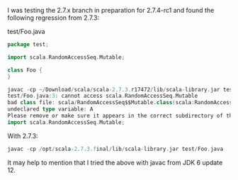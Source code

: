 I was testing the 2.7.x branch in preparation for 2.7.4-rc1 and found the following regression from 2.7.3:

test/Foo.java
```scala
package test;

import scala.RandomAccessSeq.Mutable;

class Foo {
}
```

```scala
javac -cp ~/Download/scala/scala-2.7.3.r17472/lib/scala-library.jar test/Foo.java
test/Foo.java:3: cannot access scala.RandomAccessSeq.Mutable
bad class file: scala/RandomAccessSeq$$Mutable.class(scala:RandomAccessSeq$$Mutable.class)
undeclared type variable: A
Please remove or make sure it appears in the correct subdirectory of the classpath.
import scala.RandomAccessSeq.Mutable;
```

With 2.7.3:

```scala
javac -cp /opt/scala-2.7.3.final/lib/scala-library.jar test/Foo.java
```
It may help to mention that I tried the above with javac from JDK 6 update 12.
